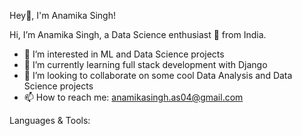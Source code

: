 Hey👋, I'm Anamika Singh!

Hi, I’m Anamika Singh, a Data Science enthusiast 🚀 from India.

- 👀 I’m interested in ML and Data Science projects
- 🌱 I’m currently learning full stack development with Django
- 💞️ I’m looking to collaborate on some cool Data Analysis and Data Science projects
- 📫 How to reach me: anamikasingh.as04@gmail.com

Languages & Tools:

